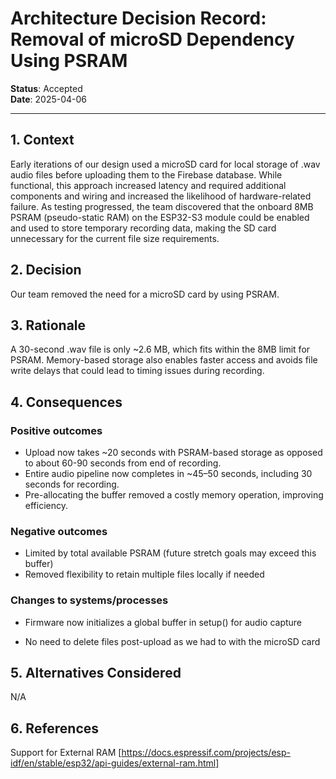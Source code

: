 # Architecture Decision Record: Removal of microSD Dependency Using PSRAM

**Status**: Accepted  
**Date**: 2025-04-06  

---

## 1. Context

Early iterations of our design used a microSD card for local storage of .wav audio files before uploading them to the Firebase database. While functional, this approach increased latency and required additional components and wiring and increased the likelihood of hardware-related failure. As testing progressed, the team discovered that the onboard 8MB PSRAM (pseudo-static RAM) on the ESP32-S3 module could be enabled and used to store temporary recording data, making the SD card unnecessary for the current file size requirements.
## 2. Decision

Our team removed the need for a microSD card by using PSRAM.

## 3. Rationale

A 30-second .wav file is only ~2.6 MB, which fits within the 8MB limit for PSRAM. Memory-based storage also enables faster access and avoids file write delays that could lead to timing issues during recording.

## 4. Consequences


### Positive outcomes

- Upload now takes ~20 seconds with PSRAM-based storage as opposed to about 60-90 seconds from end of recording.
- Entire audio pipeline now completes in ~45–50 seconds, including 30 seconds for recording.
- Pre-allocating the buffer removed a costly memory operation, improving efficiency.


### Negative outcomes
- Limited by total available PSRAM (future stretch goals may exceed this buffer)
- Removed flexibility to retain multiple files locally if needed

### Changes to systems/processes
- Firmware now initializes a global buffer in setup() for audio capture

- No need to delete files post-upload as we had to with the microSD card

## 5. Alternatives Considered

N/A

## 6. References

Support for External RAM [https://docs.espressif.com/projects/esp-idf/en/stable/esp32/api-guides/external-ram.html]
